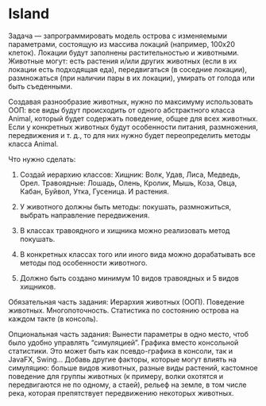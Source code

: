 # Island
Задача — запрограммировать модель острова с изменяемыми параметрами, состоящую из массива локаций (например, 100х20 клеток).
Локации будут заполнены растительностью и животными. 
Животные могут:
есть растения и/или других животных (если в их локации есть подходящая еда),
передвигаться (в соседние локации),
размножаться (при наличии пары в их локации),
умирать от голода или быть съеденными.

Создавая разнообразие животных, нужно по максимуму использовать ООП: все виды будут происходить от одного абстрактного класса Animal,
который будет содержать поведение, общее для всех животных.
Если у конкретных животных будут особенности питания, размножения, передвижения и т. д., то для них нужно будет переопределить методы класса Animal.

Что нужно сделать:
1. Создай иерархию классов:
Хищник: Волк, Удав, Лиса, Медведь, Орел.
Травоядные: Лошадь, Олень, Кролик, Мышь, Коза, Овца, Кабан, Буйвол, Утка, Гусеница.
И растения.

3. У животного должны быть методы: покушать, размножиться, выбрать направление передвижения.

4. В классах травоядного и хищника можно реализовать метод покушать.

5. В конкретных классах того или иного вида можно дорабатывать все методы под особенности животного.

6. Должно быть создано минимум 10 видов травоядных и 5 видов хищников.

Обязательная часть задания:
Иерархия животных (ООП).
Поведение животных.
Многопоточность.
Статистика по состоянию острова на каждом такте (в консоль).

Опциональная часть задания:
Вынести параметры в одно место, чтоб было удобно управлять “симуляцией”.
Графика вместо консольной статистики. Это может быть как псевдо-графика в консоли, так и JavaFX, Swing…
Добавь другие факторы, которые могут влиять на симуляцию:
больше видов животных,
разные виды растений,
кастомное поведение для группы животных (к примеру, волки охотятся и передвигаются не по одному, а стаей),
рельеф на земле, в том числе река, которая препятствует передвижению некоторых животных.

